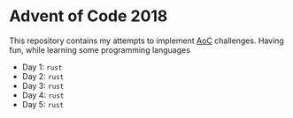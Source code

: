 # Advent of Code 2018

This repository contains my attempts to implement [AoC](http://adventofcode.com) challenges.
Having fun, while learning some programming languages

- Day 1: `rust`
- Day 2: `rust`
- Day 3: `rust`
- Day 4: `rust`
- Day 5: `rust`
